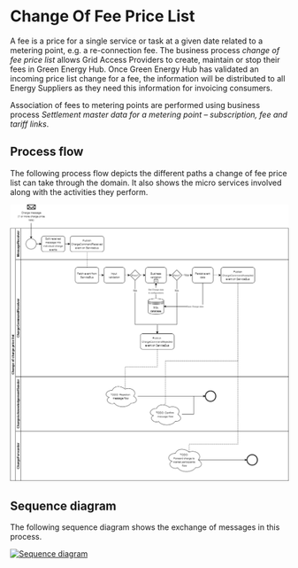 # Change Of Fee Price List

A fee is a price for a single service or task at a given date related to a metering point, e.g. a re-connection fee. The business process _change of fee price list_ allows Grid Access Providers to create, maintain or stop their fees in Green Energy Hub. Once Green Energy Hub has validated an incoming price list change for a fee, the information will be distributed to all Energy Suppliers as they need this information for invoicing consumers.

Association of fees to metering points are performed using business process _Settlement master data for a metering point –
subscription, fee and tariff links_.

## Process flow

The following process flow depicts the different paths a change of fee price list can take through the domain.
It also shows the micro services involved along with the activities they perform.

![Process flow](.././images/ChangeOfChargePriceListProcessFlow.png)

## Sequence diagram

The following sequence diagram shows the exchange of messages in this process.

<!-- In order to update this image:
  1. Go to mermaid live editor
  2. Paste the content of the *.mermaid file for the business process (located next to this file)
  3. Add ALT text for link required by MD lint check
  4. Update the sequence diagram in the online editor
  5. Update change-of-subscription.mermaid
  6. Update the link below using the "Copy Markdown" button in the online editor
-->
[![Sequence diagram](https://mermaid.ink/img/eyJjb2RlIjoic2VxdWVuY2VEaWFncmFtXG4gICAgcGFydGljaXBhbnQgTyBhcyBTeXN0ZW0gT3BlcmF0b3IvR3JpZCBBY2Nlc3MgUHJvdmlkZXJcbiAgICBwYXJ0aWNpcGFudCBHRUggYXMgR3JlZW4gRW5lcmd5IEh1YlxuICAgIHBhcnRpY2lwYW50IFMgYXMgRW5lcmd5IFN1cHBsaWVyXG5cbiAgICBhY3RpdmF0ZSBPXG4gICAgYWN0aXZhdGUgR0VIXG4gICAgTy0-PkdFSDogVXBkYXRlIHByaWNlIGxpc3RcbiAgICBHRUgtPj5POiBBcHByb3ZlIHVwZGF0ZSBvZiBwcmljZSBsaXN0XG4gICAgR0VILT4-TzogUmVqZWN0IHVwZGF0ZSBvZiBwcmljZSBsaXN0XG4gICAgZGVhY3RpdmF0ZSBPXG5cbiAgICBhY3RpdmF0ZSBTXG4gICAgR0VILT4-UzogSW5mb3JtYXRpb24gYWJvdXQgdGhlIHVwZGF0ZSBvZiBwcmljZSBsaXN0XG4gICAgTm90ZSBvdmVyIEdFSCwgUzogSWYgZmVlIGlzIGJlaW5nIHN0b3BwZWRcbiAgICBHRUgtPj5TOiBJbmZvcm1hdGlvbiBhYm91dCBjb25uZWN0aW9ucyBvbiB0aGUgbWV0ZXJpbmcgcG9pbnRcbiAgICBkZWFjdGl2YXRlIEdFSFxuICAgIGRlYWN0aXZhdGUgU1xuXG4iLCJtZXJtYWlkIjp7fSwidXBkYXRlRWRpdG9yIjpmYWxzZX0)](https://mermaid-js.github.io/mermaid-live-editor/#/edit/eyJjb2RlIjoic2VxdWVuY2VEaWFncmFtXG4gICAgcGFydGljaXBhbnQgTyBhcyBTeXN0ZW0gT3BlcmF0b3IvR3JpZCBBY2Nlc3MgUHJvdmlkZXJcbiAgICBwYXJ0aWNpcGFudCBHRUggYXMgR3JlZW4gRW5lcmd5IEh1YlxuICAgIHBhcnRpY2lwYW50IFMgYXMgRW5lcmd5IFN1cHBsaWVyXG5cbiAgICBhY3RpdmF0ZSBPXG4gICAgYWN0aXZhdGUgR0VIXG4gICAgTy0-PkdFSDogVXBkYXRlIHByaWNlIGxpc3RcbiAgICBHRUgtPj5POiBBcHByb3ZlIHVwZGF0ZSBvZiBwcmljZSBsaXN0XG4gICAgR0VILT4-TzogUmVqZWN0IHVwZGF0ZSBvZiBwcmljZSBsaXN0XG4gICAgZGVhY3RpdmF0ZSBPXG5cbiAgICBhY3RpdmF0ZSBTXG4gICAgR0VILT4-UzogSW5mb3JtYXRpb24gYWJvdXQgdGhlIHVwZGF0ZSBvZiBwcmljZSBsaXN0XG4gICAgTm90ZSBvdmVyIEdFSCwgUzogSWYgZmVlIGlzIGJlaW5nIHN0b3BwZWRcbiAgICBHRUgtPj5TOiBJbmZvcm1hdGlvbiBhYm91dCBjb25uZWN0aW9ucyBvbiB0aGUgbWV0ZXJpbmcgcG9pbnRcbiAgICBkZWFjdGl2YXRlIEdFSFxuICAgIGRlYWN0aXZhdGUgU1xuXG4iLCJtZXJtYWlkIjp7fSwidXBkYXRlRWRpdG9yIjpmYWxzZX0)
